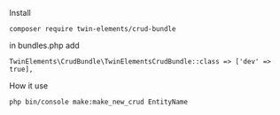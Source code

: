 Install
```
composer require twin-elements/crud-bundle
```
    
in bundles.php add
```
TwinElements\CrudBundle\TwinElementsCrudBundle::class => ['dev' => true],
```

How it use
```
php bin/console make:make_new_crud EntityName
```
